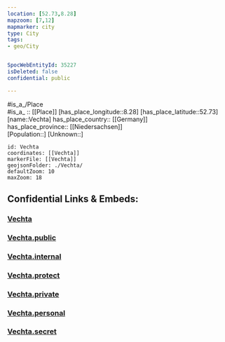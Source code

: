 ```yaml
---
location: [52.73,8.28] 
mapzoom: [7,12] 
mapmarker: city 
type: City
tags:
- geo/City


SpocWebEntityId: 35227
isDeleted: false
confidential: public

---
```

#is_a_/Place  
#is_a_ :: [[Place]] 
[has_place_longitude::8.28] 
[has_place_latitude::52.73] 
[name::Vechta] 
has_place_country:: [[Germany]]  
has_place_province:: [[Niedersachsen]]  
[Population::] 
[Unknown::] 


```leaflet
id: Vechta
coordinates: [[Vechta]] 
markerFile: [[Vechta]] 
geojsonFolder: ./Vechta/
defaultZoom: 10 
maxZoom: 18
```


## Confidential Links & Embeds: 

### [Vechta](/_Standards/Earth/Continent/Europe/Europe~Central/Germany/Germany~West/Niedersachsen/counties~Niedersachsen/Vechta.md) 

### [Vechta.public](/_public/Earth/Continent/Europe/Europe~Central/Germany/Germany~West/Niedersachsen/counties~Niedersachsen/Vechta.public.md) 

### [Vechta.internal](/_internal/Earth/Continent/Europe/Europe~Central/Germany/Germany~West/Niedersachsen/counties~Niedersachsen/Vechta.internal.md) 

### [Vechta.protect](/_protect/Earth/Continent/Europe/Europe~Central/Germany/Germany~West/Niedersachsen/counties~Niedersachsen/Vechta.protect.md) 

### [Vechta.private](/_private/Earth/Continent/Europe/Europe~Central/Germany/Germany~West/Niedersachsen/counties~Niedersachsen/Vechta.private.md) 

### [Vechta.personal](/_personal/Earth/Continent/Europe/Europe~Central/Germany/Germany~West/Niedersachsen/counties~Niedersachsen/Vechta.personal.md) 

### [Vechta.secret](/_secret/Earth/Continent/Europe/Europe~Central/Germany/Germany~West/Niedersachsen/counties~Niedersachsen/Vechta.secret.md)

